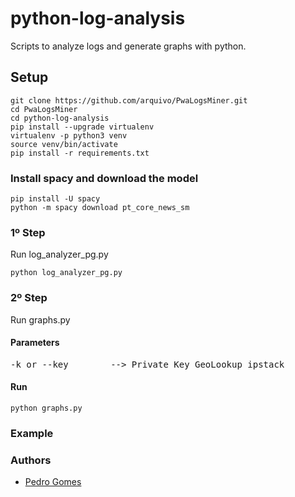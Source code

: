 # python-log-analysis

Scripts to analyze logs and generate graphs with python.

## Setup

```
git clone https://github.com/arquivo/PwaLogsMiner.git
cd PwaLogsMiner
cd python-log-analysis
pip install --upgrade virtualenv
virtualenv -p python3 venv
source venv/bin/activate
pip install -r requirements.txt
```

### Install spacy and download the model

```
pip install -U spacy
python -m spacy download pt_core_news_sm
```

### 1º Step

Run log_analyzer_pg.py

```
python log_analyzer_pg.py
```

### 2º Step

Run graphs.py

#### Parameters

<pre>
-k or --key        --> Private Key GeoLookup ipstack
</pre>

#### Run

```
python graphs.py
```

### Example

### Authors

- [Pedro Gomes](pedro.gomes.fccn@gmail.com)
